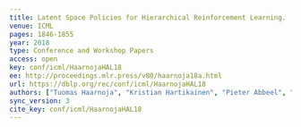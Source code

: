 ```yaml
---
title: Latent Space Policies for Hierarchical Reinforcement Learning.
venue: ICML
pages: 1846-1855
year: 2018
type: Conference and Workshop Papers
access: open
key: conf/icml/HaarnojaHAL18
ee: http://proceedings.mlr.press/v80/haarnoja18a.html
url: https://dblp.org/rec/conf/icml/HaarnojaHAL18
authors: ["Tuomas Haarnoja", "Kristian Hartikainen", "Pieter Abbeel", "Sergey Levine"]
sync_version: 3
cite_key: conf/icml/HaarnojaHAL18
---
```

